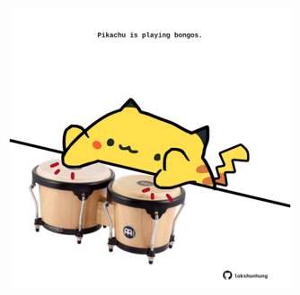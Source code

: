 <!-- built at 09/04/2024, 22:00:44 UTC -->
<p align="center">
  <img width="500" height="500" src="./ReadmeImage.svg">
</p>
